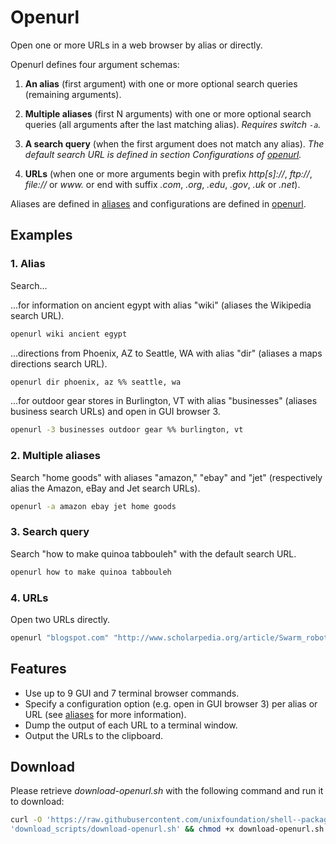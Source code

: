 
# Openurl

Open one or more URLs in a web browser by alias or directly.

Openurl defines four argument schemas:

1. **An alias** (first argument) with one or more optional search queries (remaining arguments).

2. **Multiple aliases** (first N arguments) with one or more optional search queries (all arguments after the last matching alias). *Requires switch `-a`.*

3. **A search query** (when the first argument does not match any alias). *The default search URL is defined in section Configurations of [openurl](openurl).*

4. **URLs** (when one or more arguments begin with prefix *http[s]://*, *ftp://*, *file://* or *www.* or end with suffix *.com*, *.org*, *.edu*, *.gov*, *.uk* or *.net*).

Aliases are defined in [aliases](aliases) and configurations are defined in [openurl](openurl).

## Examples

### 1. Alias

Search...

...for information on ancient egypt with alias "wiki" (aliases the Wikipedia search URL).

```bash
openurl wiki ancient egypt
```

...directions from Phoenix, AZ to Seattle, WA with alias "dir" (aliases a maps directions search URL).

```bash
openurl dir phoenix, az %% seattle, wa
```

...for outdoor gear stores in Burlington, VT with alias "businesses" (aliases business search URLs) and open in GUI browser 3.

```bash
openurl -3 businesses outdoor gear %% burlington, vt
```

### 2. Multiple aliases

Search "home goods" with aliases "amazon," "ebay" and "jet" (respectively alias the Amazon, eBay and Jet search URLs).

```bash
openurl -a amazon ebay jet home goods
```

### 3. Search query

Search "how to make quinoa tabbouleh" with the default search URL.

```bash
openurl how to make quinoa tabbouleh
```

### 4. URLs

Open two URLs directly.

```bash
openurl "blogspot.com" "http://www.scholarpedia.org/article/Swarm_robotics"
```

## Features

* Use up to 9 GUI and 7 terminal browser commands.
* Specify a configuration option (e.g. open in GUI browser 3) per alias or URL (see [aliases](aliases) for more information).
* Dump the output of each URL to a terminal window.
* Output the URLs to the clipboard.

## Download

Please retrieve *download-openurl.sh* with the following command and run it to download:

```bash
curl -O 'https://raw.githubusercontent.com/unixfoundation/shell--packaged-utilities/'\
'download_scripts/download-openurl.sh' && chmod +x download-openurl.sh
```

